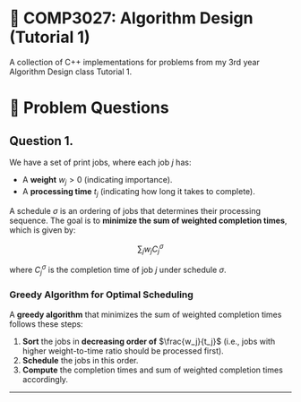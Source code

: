 # 📌 COMP3027: Algorithm Design (Tutorial 1)

A collection of C++ implementations for problems from my 3rd year Algorithm Design class Tutorial 1.

# 📘 Problem Questions

## Question 1.

We have a set of print jobs, where each job $j$ has:
- A **weight** $w_j > 0$ (indicating importance).
- A **processing time**  $t_j$ (indicating how long it takes to complete).

A schedule $\sigma$ is an ordering of jobs that determines their processing sequence. The goal is to **minimize the sum of weighted completion times**, which is given by:

$$
\sum_{j} w_j C^\sigma_j
$$

where $C^\sigma_j$ is the completion time of job $j$ under schedule $\sigma$.

### Greedy Algorithm for Optimal Scheduling

A **greedy algorithm** that minimizes the sum of weighted completion times follows these steps:

1. **Sort** the jobs in **decreasing order of** $\frac{w_j}{t_j}$ (i.e., jobs with higher weight-to-time ratio should be processed first).
2. **Schedule** the jobs in this order.
3. **Compute** the completion times and sum of weighted completion times accordingly.

---

